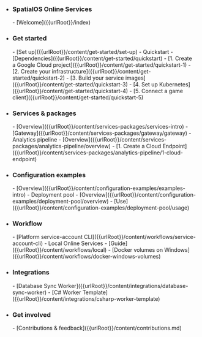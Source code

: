 - <h3>SpatialOS Online Services</h3>   
    - [Welcome]({{urlRoot}}/index)
- <h3>Get started</h3>
    - [Set up]({{urlRoot}}/content/get-started/set-up)
    - Quickstart
        - [Dependencies]({{urlRoot}}/content/get-started/quickstart)
        - [1. Create a Google Cloud project]({{urlRoot}}/content/get-started/quickstart-1)
        - [2. Create your infrastructure]({{urlRoot}}/content/get-started/quickstart-2)
        - [3. Build your service images]({{urlRoot}}/content/get-started/quickstart-3)
        - [4. Set up Kubernetes]({{urlRoot}}/content/get-started/quickstart-4)
        - [5. Connect a game client]({{urlRoot}}/content/get-started/quickstart-5)
- <h3>Services & packages</h3>
    - [Overview]({{urlRoot}}/content/services-packages/services-intro)
    - [Gateway]({{urlRoot}}/content/services-packages/gateway/gateway)
    - Analytics pipeline
        - [Overview]({{urlRoot}}/content/services-packages/analytics-pipeline/overview)
        - [1. Create a Cloud Endpoint]({{urlRoot}}/content/services-packages/analytics-pipeline/1-cloud-endpoint)
- <h3>Configuration examples</h3>
    - [Overview]({{urlRoot}}/content/configuration-examples/examples-intro)
    - Deployment pool
        - [Overview]({{urlRoot}}/content/configuration-examples/deployment-pool/overview)
        - [Use]({{urlRoot}}/content/configuration-examples/deployment-pool/usage)
- <h3>Workflow</h3>
    - [Platform service-account CLI]({{urlRoot}}/content/workflows/service-account-cli)
    - Local Online Services
        - [Guide]({{urlRoot}}/content/workflows/local)
        - [Docker volumes on Windows]({{urlRoot}}/content/workflows/docker-windows-volumes)
- <h3>Integrations</h3>
    - [Database Sync Worker]({{urlRoot}}/content/integrations/database-sync-worker)
    - [C# Worker Template]({{urlRoot}}/content/integrations/csharp-worker-template)
- <h3>Get involved</h3>
    - [Contributions & feedback]({{urlRoot}}/content/contributions.md)
  
